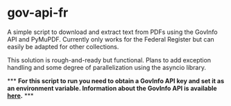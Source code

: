 # gov-api-fr
 A simple script to download and extract text from PDFs using the GovInfo API and PyMuPDF. Currently only works for the Federal Register but can easily be adapted for other collections.
 
 This solution is rough-and-ready but functional. Plans to add exception handling and some degree of parallelization using the asyncio library.
 
*** **For this script to run you need to obtain a GovInfo API key and set it as an environment variable. Information about the GovInfo API is available [here](https://api.govinfo.gov/docs/).** ***

